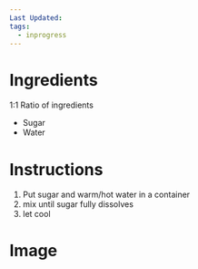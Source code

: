 ```yaml
---
Last Updated: 
tags:
  - inprogress
---
```



# Ingredients
1:1 Ratio of ingredients 
- Sugar
- Water



# Instructions
1. Put sugar and warm/hot water in a container
2. mix until sugar fully dissolves
3. let cool

# Image
